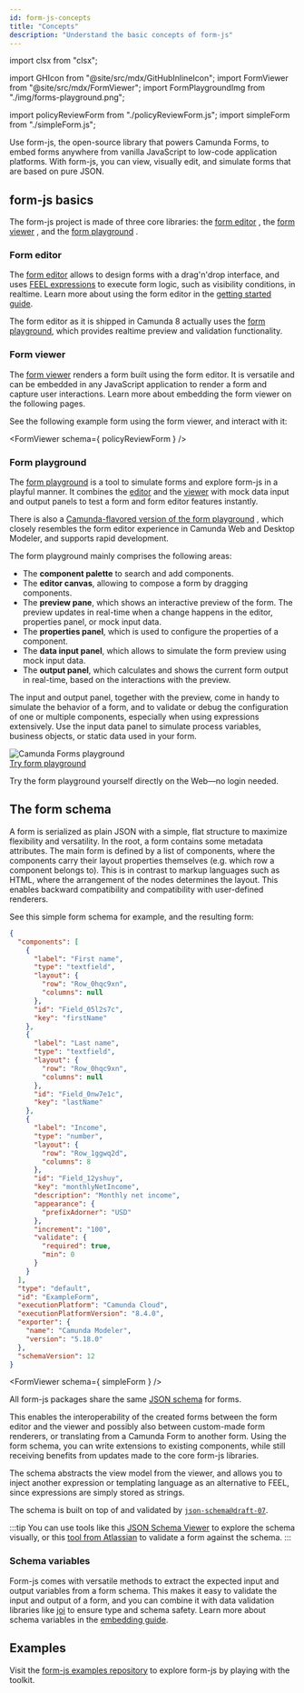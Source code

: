 ```yaml
---
id: form-js-concepts
title: "Concepts"
description: "Understand the basic concepts of form-js"
---
```


import clsx from "clsx";

import GHIcon from "@site/src/mdx/GitHubInlineIcon";
import FormViewer from "@site/src/mdx/FormViewer";
import FormPlaygroundImg from "./img/forms-playground.png";

import policyReviewForm from "./policyReviewForm.js";
import simpleForm from "./simpleForm.js";

Use form-js, the open-source library that powers Camunda Forms, to embed forms anywhere from vanilla JavaScript to low-code application platforms. With form-js, you can view, visually edit, and simulate forms that are based on pure JSON.

## form-js basics

The form-js project is made of three core libraries: the [form editor](https://github.com/bpmn-io/form-js/tree/develop/packages/form-js-editor) <GHIcon />, the [form viewer](https://github.com/bpmn-io/form-js/tree/develop/packages/form-js-viewer) <GHIcon />, and the [form playground](https://github.com/bpmn-io/form-js/tree/develop/packages/form-js-playground) <GHIcon />. 

### Form editor

The [form editor](https://github.com/bpmn-io/form-js/tree/develop/packages/form-js-editor) <GHIcon /> allows to design forms with a drag'n'drop interface, and uses [FEEL expressions](/components/modeler/feel/what-is-feel.md) to execute form logic, such as visibility conditions, in realtime. Learn more about using the form editor in the [getting started guide](/guides/utilizing-forms.md).

The form editor as it is shipped in Camunda 8 actually uses the [form playground](#form-playground), which provides realtime preview and validation functionality.

### Form viewer

The [form viewer](https://github.com/bpmn-io/form-js/tree/develop/packages/form-js-viewer) <GHIcon /> renders a form built using the form editor. It is versatile and can be embedded in any JavaScript application to render a form and capture user interactions. Learn more about embedding the form viewer on the following pages.

See the following example form using the form viewer, and interact with it:

<FormViewer schema={ policyReviewForm } />

### Form playground

The [form playground](https://github.com/bpmn-io/form-js/tree/develop/packages/form-js-playground) <GHIcon /> is a tool to simulate forms and explore form-js in a playful manner. It combines the [editor](#form-editor) and the [viewer](#form-viewer) with mock data input and output panels to test a form and form editor features instantly. 

There is also a [Camunda-flavored version of the form playground](https://github.com/camunda/form-playground) <GHIcon />, which closely resembles the form editor experience in Camunda Web and Desktop Modeler, and supports rapid development.

The form playground mainly comprises the following areas:

- The **component palette** to search and add components.
- The **editor canvas**, allowing to compose a form by dragging components.
- The **preview pane**, which shows an interactive preview of the form. The preview updates in real-time when a change happens in the editor, properties panel, or mock input data.
- The **properties panel**, which is used to configure the properties of a component.
- The **data input panel**, which allows to simulate the form preview using mock input data.
- The **output panel**, which calculates and shows the current form output in real-time, based on the interactions with the preview.

The input and output panel, together with the preview, come in handy to simulate the behavior of a form, and to validate or debug the configuration of one or multiple components, especially when using expressions extensively. Use the input data panel to simulate process variables, business objects, or static data used in your form.  

<img src={FormPlaygroundImg} alt="Camunda Forms playground" />

<div style={{marginTop: '24px', marginBottom: '8px'}}>
   <a
      className={clsx(
         "button button--outline button--secondary button--lg"
      )}
      href="https://camunda-form-playground.netlify.app/">
      Try form playground
   </a>
</div>

Try the form playground yourself directly on the Web—no login needed.

## The form schema

A form is serialized as plain JSON with a simple, flat structure to maximize flexibility and versatility. In the root, a form contains some metadata attributes. The main form is defined by a list of components, where the components carry their layout properties themselves (e.g. which row a component belongs to). This is in contrast to markup languages such as HTML, where the arrangement of the nodes determines the layout. This enables backward compatibility and compatibility with user-defined renderers. 

See this simple form schema for example, and the resulting form:

```json
{
  "components": [
    {
      "label": "First name",
      "type": "textfield",
      "layout": {
        "row": "Row_0hqc9xn",
        "columns": null
      },
      "id": "Field_05l2s7c",
      "key": "firstName"
    },
    {
      "label": "Last name",
      "type": "textfield",
      "layout": {
        "row": "Row_0hqc9xn",
        "columns": null
      },
      "id": "Field_0nw7e1c",
      "key": "lastName"
    },
    {
      "label": "Income",
      "type": "number",
      "layout": {
        "row": "Row_1ggwq2d",
        "columns": 8
      },
      "id": "Field_12yshuy",
      "key": "monthlyNetIncome",
      "description": "Monthly net income",
      "appearance": {
        "prefixAdorner": "USD"
      },
      "increment": "100",
      "validate": {
        "required": true,
        "min": 0
      }
    }
  ],
  "type": "default",
  "id": "ExampleForm",
  "executionPlatform": "Camunda Cloud",
  "executionPlatformVersion": "8.4.0",
  "exporter": {
    "name": "Camunda Modeler",
    "version": "5.18.0"
  },
  "schemaVersion": 12
}
```

<FormViewer schema={ simpleForm } />

All form-js packages share the same [JSON schema](https://github.com/bpmn-io/form-js/tree/develop/packages/form-json-schema) <GHIcon /> for forms. 

This enables the interoperability of the created forms between the form editor and the viewer and possibly also between custom-made form renderers, or translating from a Camunda Form to another form. Using the form schema, you can write extensions to existing components, while still receiving benefits from updates made to the core form-js libraries.

The schema abstracts the view model from the viewer, and allows you to inject another expression or templating language as an alternative to FEEL, since expressions are simply stored as strings. 

The schema is built on top of and validated by [`json-schema@draft-07`](https://json-schema.org/draft-07/json-schema-release-notes.html).

:::tip
You can use tools like this [JSON Schema Viewer](https://navneethg.github.io/jsonschemaviewer/) to explore the schema visually, or this [tool from Atlassian](https://json-schema.app/view/%23?url=https%3A%2F%2Funpkg.com%2F%40bpmn-io%2Fform-json-schema%401.6.0%2Fresources%2Fschema.json) to validate a form against the schema.
:::

### Schema variables

Form-js comes with versatile methods to extract the expected input and output variables from a form schema. This makes it easy to validate the input and output of a form, and you can combine it with data validation libraries like [joi](https://github.com/hapijs/joi) <GHIcon /> to ensure type and schema safety. Learn more about schema variables in the [embedding guide](./02-embed-in-javascript.md). 


## Examples

Visit the [form-js examples repository](https://github.com/bpmn-io/form-js-examples) <GHIcon /> to explore form-js by playing with the toolkit.

